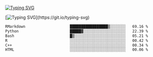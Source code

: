 [![Typing SVG](https://readme-typing-svg.demolab.com?font=Fira+Code&duration=1&pause=1000&center=true&vCenter=true&width=435&lines=Ivy+Streeter)](https://git.io/typing-svg)

[![Typing SVG](https://readme-typing-svg.demolab.com?font=Fira+Code&pause=1000&center=true&width=435&lines=Hello%2C+nice+to+meet+you!;I+am+a+researcher+in+biotech.;I+am+interested+in+bioinformatics.;I+am+self-taught+and+love+learning.;Feel+free+to+reach+out!)](https://git.io/typing-svg)
<!--START_SECTION:waka-->

```txt
RMarkdown                    █████████████████▒░░░░░░░   69.16 %
Python                       █████▓░░░░░░░░░░░░░░░░░░░   22.39 %
Bash                         █▒░░░░░░░░░░░░░░░░░░░░░░░   05.21 %
R                            ░░░░░░░░░░░░░░░░░░░░░░░░░   00.42 %
C++                          ░░░░░░░░░░░░░░░░░░░░░░░░░   00.34 %
HTML                         ░░░░░░░░░░░░░░░░░░░░░░░░░   00.06 %
```

<!--END_SECTION:waka-->
